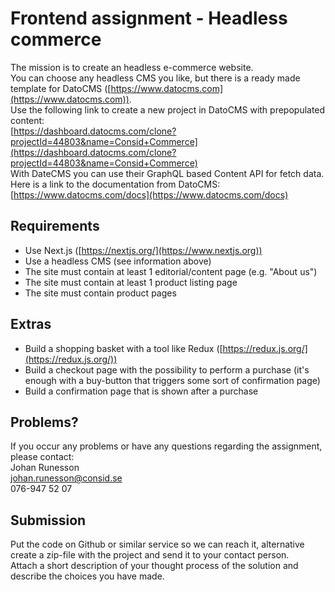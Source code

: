 # Frontend assignment - Headless commerce
The mission is to create an headless e-commerce website.  
You can choose any headless CMS you like, but there is a ready made template for DatoCMS ([https://www.datocms.com](https://www.datocms.com)).  
Use the following link to create a new project in DatoCMS with prepopulated content:  
[https://dashboard.datocms.com/clone?projectId=44803&name=Consid+Commerce](https://dashboard.datocms.com/clone?projectId=44803&name=Consid+Commerce)  
With DateCMS you can use their GraphQL based Content API for fetch data. Here is a link to the documentation from DatoCMS: [https://www.datocms.com/docs](https://www.datocms.com/docs)

## Requirements
-	Use Next.js ([https://nextjs.org/](https://www.nextjs.org))
-	Use a headless CMS (see information above)
-   The site must contain at least 1 editorial/content page (e.g. "About us")
-   The site must contain at least 1 product listing page
-   The site must contain product pages
 
## Extras 
-	Build a shopping basket with a tool like Redux ([https://redux.js.org/](https://redux.js.org/))
-	Build a checkout page with the possibility to perform a purchase (it's enough with a buy-button that triggers some sort of confirmation page)
-	Build a confirmation page that is shown after a purchase

## Problems?
If you occur any problems or have any questions regarding the assignment, please contact:  
Johan Runesson  
johan.runesson@consid.se  
076-947 52 07

## Submission
Put the code on Github or similar service so we can reach it, alternative create a zip-file with the project and send it to your contact person.  
Attach a short description of your thought process of the solution and describe the choices you have made.
